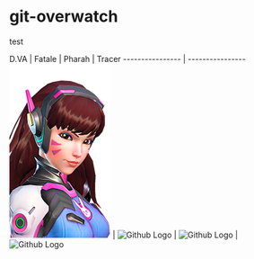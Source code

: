 # git-overwatch
test


D.VA | Fatale | Pharah | Tracer
---------------- | ----------------
![Github Logo](/DVA.png) | ![Github Logo](/images/Fatale.png) | ![Github Logo](/images/Pharah.png) | ![Github Logo](/images/Tracer.png)


